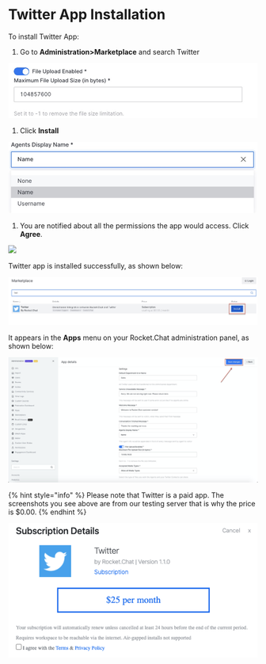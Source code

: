 # Twitter App Installation

To install Twitter App:

1. Go to **Administration&gt;Marketplace** and search Twitter

![](../../../.gitbook/assets/image%20%28403%29.png)

1. Click **Install**

![](../../../.gitbook/assets/image%20%28402%29.png)

1. You are notified about all the permissions the app would access. Click **Agree**.

![](../../../.gitbook/assets/image%20%28401%29%20%281%29.png)

Twitter app is installed successfully, as shown below:

![](../../../.gitbook/assets/image%20%28397%29.png)

It appears in the **Apps** menu on your Rocket.Chat administration panel, as shown below:

![](../../../.gitbook/assets/image%20%28405%29.png)

{% hint style="info" %}
Please note that Twitter is a paid app. The screenshots you see above are from our testing server that is why the price is $0.00.
{% endhint %}

![](../../../.gitbook/assets/image%20%28459%29.png)

